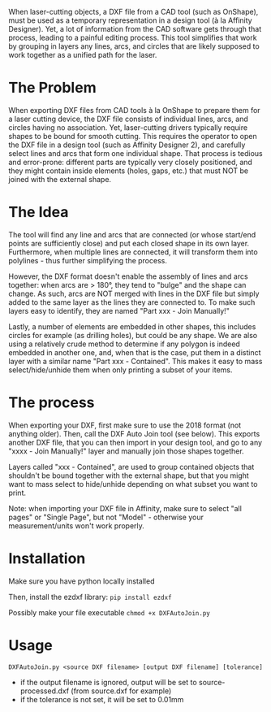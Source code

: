 When laser-cutting objects, a DXF file from a CAD tool (such as OnShape), must be used as a temporary representation in a design tool (à la Affinity Designer). Yet, a lot of information from the CAD software gets through that process, leading to a painful editing process. This tool simplifies that work by grouping in layers any lines, arcs, and circles that are likely supposed to work together as a unified path for the laser.

# The Problem
When exporting DXF files from CAD tools à la OnShape to prepare them for a laser cutting device, the DXF file consists of individual lines, arcs, and circles having no association. Yet, laser-cutting drivers typically require shapes to be bound for smooth cutting. This requires the operator to open the DXF file in a design tool (such as Affinity Designer 2), and carefully select lines and arcs that form one individual shape. That process is tedious and error-prone: different parts are typically very closely positioned, and they might contain inside elements (holes, gaps, etc.) that must NOT be joined with the external shape. 

# The Idea
The tool will find any line and arcs that are connected (or whose start/end points are sufficiently close) and put each closed shape in its own layer. Furthermore, when multiple lines are connected, it will transform them into polylines - thus further simplifying the process. 

However, the DXF format doesn't enable the assembly of lines and arcs together: when arcs are > 180°, they tend to "bulge" and the shape can change. As such, arcs are NOT merged with lines in the DXF file but simply added to the same layer as the lines they are connected to. To make such layers easy to identify, they are named "Part xxx - Join Manually!"

Lastly, a number of elements are embedded in other shapes, this includes circles for example (as drilling holes), but could be any shape. We are also using a relatively crude method to determine if any polygon is indeed embedded in another one, and, when that is the case, put them in a distinct layer with a similar name "Part xxx - Contained". This makes it easy to mass select/hide/unhide them when only printing a subset of your items.

# The process
When exporting your DXF, first make sure to use the 2018 format (not anything older). Then, call the DXF Auto Join tool (see below). This exports another DXF file, that you can then import in your design tool, and go to any "xxxx - Join Manually!" layer and manually join those shapes together.

Layers called "xxx - Contained", are used to group contained objects that shouldn't be bound together with the external shape, but that you might want to mass select to hide/unhide depending on what subset you want to print.

Note: when importing your DXF file in Affinity, make sure to select "all pages" or "Single Page", but not "Model" - otherwise your measurement/units won't work properly.

# Installation
Make sure you have python locally installed

Then, install the ezdxf library:
`pip install ezdxf`

Possibly make your file executable
`chmod +x DXFAutoJoin.py`

# Usage
`DXFAutoJoin.py <source DXF filename> [output DXF filename] [tolerance]`

- if the output filename is ignored, output will be set to source-processed.dxf (from source.dxf for example)
- if the tolerance is not set, it will be set to 0.01mm
